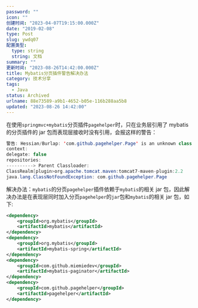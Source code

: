 ```yaml
---
password: ""
icon: ""
创建时间: "2023-04-07T19:15:00.000Z"
date: "2019-02-08"
type: Post
slug: ywdq07
配置类型:
  type: string
  string: 文档
summary: ""
更新时间: "2023-08-26T14:42:00.000Z"
title: Mybatis分页插件警告解决办法
category: 技术分享
tags:
  - Java
status: Archived
urlname: 88e73589-a9b1-4652-b05e-116b288aa5b8
updated: "2023-08-26 14:42:00"
---
```


在使用`springmvc+mybatis`分页插件`pagehelper`时，只在业务层引用了 mybatis 的分页插件的 jar 包而表现层接收时没有引用，会报这样的警告：

```java
警告: Hessian/Burlap: 'com.github.pagehelper.Page' is an unknown class in WebappClassLoader
context:
delegate: false
repositories:
----------> Parent Classloader:
ClassRealm[plugin>org.apache.tomcat.maven:tomcat7-maven-plugin:2.2
java.lang.ClassNotFoundException: com.github.pagehelper.Page
```

解决办法：`mybatis`的分页`pagehelper`插件依赖于`mybatis`的相关 jar 包，因此解决办法是在表现层同时加入分页`pagehelper`的`jar`包和`mybatis`的相关 jar 包，如下:

```xml
<dependency>
	<groupId>org.mybatis</groupId>
	<artifactId>mybatis</artifactId>
</dependency>
<dependency>
	<groupId>org.mybatis</groupId>
	<artifactId>mybatis-spring</artifactId>
</dependency>
<dependency>
	<groupId>com.github.miemiedev</groupId>
	<artifactId>mybatis-paginator</artifactId>
</dependency>
<dependency>
	<groupId>com.github.pagehelper</groupId>
	<artifactId>pagehelper</artifactId>
</dependency>
```

